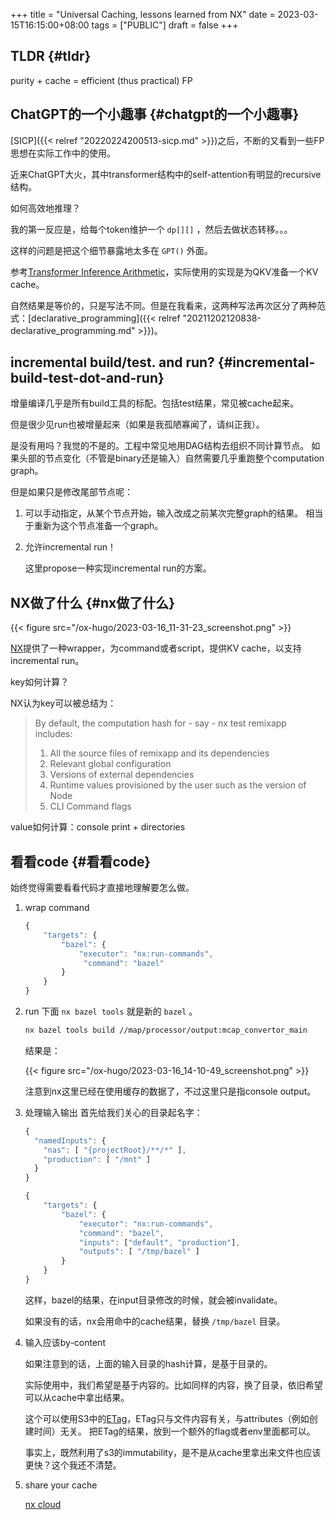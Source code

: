 +++
title = "Universal Caching, lessons learned from NX"
date = 2023-03-15T16:15:00+08:00
tags = ["PUBLIC"]
draft = false
+++

## TLDR {#tldr}

purity + cache = efficient (thus practical) FP


## ChatGPT的一个小趣事 {#chatgpt的一个小趣事}

[SICP]({{< relref "20220224200513-sicp.md" >}})之后，不断的又看到一些FP思想在实际工作中的使用。

近来ChatGPT大火，其中transformer结构中的self-attention有明显的recursive结构。

如何高效地推理？

我的第一反应是，给每个token维护一个 `dp[][]` ，然后去做状态转移。。。

这样的问题是把这个细节暴露地太多在 `GPT()` 外面。

参考[Transformer Inference Arithmetic](https://kipp.ly/blog/transformer-inference-arithmetic/)，实际使用的实现是为QKV准备一个KV cache。

自然结果是等价的，只是写法不同。但是在我看来，这两种写法再次区分了两种范式：[declarative_programming]({{< relref "20211202120838-declarative_programming.md" >}})。


## incremental build/test. and run? {#incremental-build-test-dot-and-run}

增量编译几乎是所有build工具的标配。包括test结果，常见被cache起来。

但是很少见run也被增量起来（如果是我孤陋寡闻了，请纠正我）。

是没有用吗？我觉的不是的。工程中常见地用DAG结构去组织不同计算节点。
如果头部的节点变化（不管是binary还是输入）自然需要几乎重跑整个computation graph。

但是如果只是修改尾部节点呢：

1.  可以手动指定，从某个节点开始，输入改成之前某次完整graph的结果。
    相当于重新为这个节点准备一个graph。
2.  允许incremental run！

    这里propose一种实现incremental run的方案。


## NX做了什么 {#nx做了什么}

{{< figure src="/ox-hugo/2023-03-16_11-31-23_screenshot.png" >}}

[NX](https://nx.dev/)提供了一种wrapper，为command或者script，提供KV cache，以支持incremental run。

key如何计算？

NX认为key可以被总结为：

> By default, the computation hash for - say - nx test remixapp includes:
>
> 1.  All the source files of remixapp and its dependencies
> 2.  Relevant global configuration
> 3.  Versions of external dependencies
> 4.  Runtime values provisioned by the user such as the version of Node
> 5.  CLI Command flags

value如何计算：console print + directories


## 看看code {#看看code}

始终觉得需要看看代码才直接地理解要怎么做。

1.  wrap command
    ```js
    {
        "targets": {
            "bazel": {
                "executor": "nx:run-commands",
                 "command": "bazel"
            }
        }
    }
    ```
2.  run
    下面 `nx bazel tools` 就是新的 `bazel` 。
    ```bash
    nx bazel tools build //map/processor/output:mcap_convertor_main
    ```
    结果是：

    {{< figure src="/ox-hugo/2023-03-16_14-10-49_screenshot.png" >}}

    注意到nx这里已经在使用缓存的数据了，不过这里只是指console output。
3.  处理输入输出
    首先给我们关心的目录起名字：
    ```js
    {
      "namedInputs": {
        "nas": [ "{projectRoot}/**/*" ],
        "production": [ "/mnt" ]
      }
    }
    ```

    ```js
    {
        "targets": {
            "bazel": {
                "executor": "nx:run-commands",
                "command": "bazel",
                "inputs": ["default", "production"],
                "outputs": [ "/tmp/bazel" ]
            }
        }
    }
    ```
    这样，bazel的结果，在input目录修改的时候，就会被invalidate。

    如果没有的话，nx会用命中的cache结果，替换 `/tmp/bazel` 目录。

4.  输入应该by-content

    如果注意到的话，上面的输入目录的hash计算，是基于目录的。

    实际使用中，我们希望是基于内容的。比如同样的内容，换了目录，依旧希望可以从cache中拿出结果。

    这个可以使用S3中的[ETag](https://docs.aws.amazon.com/AmazonS3/latest/API/API_Object.html)，ETag只与文件内容有关，与attributes（例如创建时间）无关。
    把ETag的结果，放到一个额外的flag或者env里面都可以。

    事实上，既然利用了s3的immutability，是不是从cache里拿出来文件也应该更快？这个我还不清楚。
5.  share your cache

    [nx cloud](https://nx.app/)
